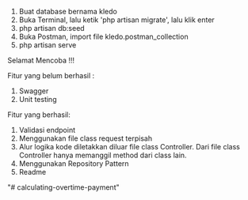 1. Buat database bernama kledo
2. Buka Terminal, lalu ketik 'php artisan migrate', lalu klik enter
3. php artisan db:seed
4. Buka Postman, import file kledo.postman_collection
5. php artisan serve

Selamat Mencoba !!!

Fitur yang belum berhasil :
1. Swagger
2. Unit testing

Fitur yang berhasil:
1. Validasi endpoint 
2. Menggunakan file class request terpisah
3. Alur logika kode diletakkan diluar file class Controller. Dari file class Controller hanya memanggil method dari class lain.
4. Menggunakan Repository Pattern
5. Readme


"# calculating-overtime-payment" 
